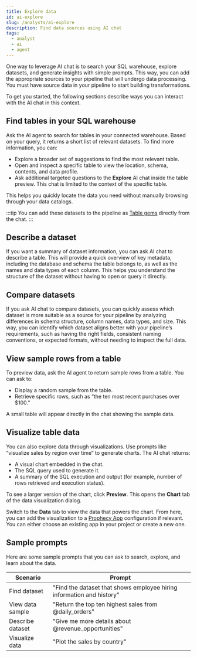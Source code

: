 ```yaml
---
title: Explore data
id: ai-explore
slug: /analysts/ai-explore
description: Find data sources using AI chat
tags:
  - analyst
  - ai
  - agent
---
```


One way to leverage AI chat is to search your SQL warehouse, explore datasets, and generate insights with simple prompts. This way, you can add the appropriate sources to your pipeline that will undergo data processing. You must have source data in your pipeline to start building transformations.

To get you started, the following sections describe ways you can interact with the AI chat in this context.

## Find tables in your SQL warehouse

Ask the AI agent to search for tables in your connected warehouse. Based on your query, it returns a short list of relevant datasets. To find more information, you can:

- Explore a broader set of suggestions to find the most relevant table.
- Open and inspect a specific table to view the location, schema, contents, and data profile.
- Ask additional targeted questions to the **Explore** AI chat inside the table preview. This chat is limited to the context of the specific table.

This helps you quickly locate the data you need without manually browsing through your data catalogs.

:::tip
You can add these datasets to the pipeline as [Table gems](/analysts/table) directly from the chat.
:::

## Describe a dataset

If you want a summary of dataset information, you can ask AI chat to describe a table. This will provide a quick overview of key metadata, including the database and schema the table belongs to, as well as the names and data types of each column. This helps you understand the structure of the dataset without having to open or query it directly.

## Compare datasets

If you ask AI chat to compare datasets, you can quickly assess which dataset is more suitable as a source for your pipeline by analyzing differences in schema structure, column names, data types, and size. This way, you can identify which dataset aligns better with your pipeline’s requirements, such as having the right fields, consistent naming conventions, or expected formats, without needing to inspect the full data.

## View sample rows from a table

To preview data, ask the AI agent to return sample rows from a table. You can ask to:

- Display a random sample from the table.
- Retrieve specific rows, such as “the ten most recent purchases over $100.”

A small table will appear directly in the chat showing the sample data.

## Visualize table data

You can also explore data through visualizations. Use prompts like “visualize sales by region over time” to generate charts. The AI chat returns:

- A visual chart embedded in the chat.
- The SQL query used to generate it.
- A summary of the SQL execution and output (for example, number of rows retrieved and execution status).

To see a larger version of the chart, click **Preview**. This opens the **Chart** tab of the data visualization dialog.

Switch to the **Data** tab to view the data that powers the chart. From here, you can add the visualization to a [Prophecy App](/analysts/business-applications) configuration if relevant. You can either choose an existing app in your project or create a new one.

## Sample prompts

Here are some sample prompts that you can ask to search, explore, and learn about the data.

| Scenario         | Prompt                                                                |
| ---------------- | --------------------------------------------------------------------- |
| Find dataset     | "Find the dataset that shows employee hiring information and history" |
| View data sample | "Return the top ten highest sales from @daily_orders"                 |
| Describe dataset | "Give me more details about @revenue_opportunities"                   |
| Visualize data   | "Plot the sales by country"                                           |
